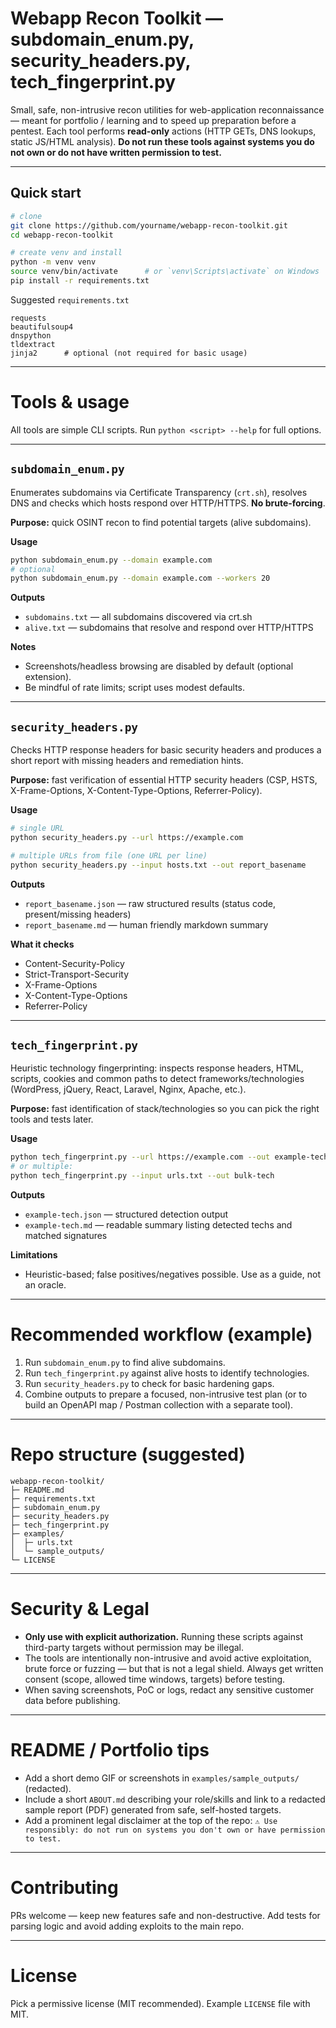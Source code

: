 # Webapp Recon Toolkit — subdomain_enum.py, security_headers.py, tech_fingerprint.py

Small, safe, non-intrusive recon utilities for web-application reconnaissance — meant for portfolio / learning and to speed up preparation before a pentest. Each tool performs **read-only** actions (HTTP GETs, DNS lookups, static JS/HTML analysis). **Do not run these tools against systems you do not own or do not have written permission to test.**

---

## Quick start

```bash
# clone
git clone https://github.com/yourname/webapp-recon-toolkit.git
cd webapp-recon-toolkit

# create venv and install
python -m venv venv
source venv/bin/activate      # or `venv\Scripts\activate` on Windows
pip install -r requirements.txt
```

Suggested `requirements.txt`
```
requests
beautifulsoup4
dnspython
tldextract
jinja2      # optional (not required for basic usage)
```

---

# Tools & usage

All tools are simple CLI scripts. Run `python <script> --help` for full options.

---

## `subdomain_enum.py`
Enumerates subdomains via Certificate Transparency (`crt.sh`), resolves DNS and checks which hosts respond over HTTP/HTTPS. **No brute-forcing**.

**Purpose:** quick OSINT recon to find potential targets (alive subdomains).

**Usage**
```bash
python subdomain_enum.py --domain example.com
# optional
python subdomain_enum.py --domain example.com --workers 20
```

**Outputs**
- `subdomains.txt` — all subdomains discovered via crt.sh
- `alive.txt` — subdomains that resolve and respond over HTTP/HTTPS

**Notes**
- Screenshots/headless browsing are disabled by default (optional extension).
- Be mindful of rate limits; script uses modest defaults.

---

## `security_headers.py`
Checks HTTP response headers for basic security headers and produces a short report with missing headers and remediation hints.

**Purpose:** fast verification of essential HTTP security headers (CSP, HSTS, X-Frame-Options, X-Content-Type-Options, Referrer-Policy).

**Usage**
```bash
# single URL
python security_headers.py --url https://example.com

# multiple URLs from file (one URL per line)
python security_headers.py --input hosts.txt --out report_basename
```

**Outputs**
- `report_basename.json` — raw structured results (status code, present/missing headers)
- `report_basename.md` — human friendly markdown summary

**What it checks**
- Content-Security-Policy
- Strict-Transport-Security
- X-Frame-Options
- X-Content-Type-Options
- Referrer-Policy

---

## `tech_fingerprint.py`
Heuristic technology fingerprinting: inspects response headers, HTML, scripts, cookies and common paths to detect frameworks/technologies (WordPress, jQuery, React, Laravel, Nginx, Apache, etc.).

**Purpose:** fast identification of stack/technologies so you can pick the right tools and tests later.

**Usage**
```bash
python tech_fingerprint.py --url https://example.com --out example-tech
# or multiple:
python tech_fingerprint.py --input urls.txt --out bulk-tech
```

**Outputs**
- `example-tech.json` — structured detection output
- `example-tech.md` — readable summary listing detected techs and matched signatures

**Limitations**
- Heuristic-based; false positives/negatives possible. Use as a guide, not an oracle.

---

# Recommended workflow (example)
1. Run `subdomain_enum.py` to find alive subdomains.
2. Run `tech_fingerprint.py` against alive hosts to identify technologies.
3. Run `security_headers.py` to check for basic hardening gaps.
4. Combine outputs to prepare a focused, non-intrusive test plan (or to build an OpenAPI map / Postman collection with a separate tool).

---

# Repo structure (suggested)
```
webapp-recon-toolkit/
├─ README.md
├─ requirements.txt
├─ subdomain_enum.py
├─ security_headers.py
├─ tech_fingerprint.py
├─ examples/
│  ├─ urls.txt
│  └─ sample_outputs/
└─ LICENSE
```

---

# Security & Legal
- **Only use with explicit authorization.** Running these scripts against third-party targets without permission may be illegal.  
- The tools are intentionally non-intrusive and avoid active exploitation, brute force or fuzzing — but that is not a legal shield. Always get written consent (scope, allowed time windows, targets) before testing.  
- When saving screenshots, PoC or logs, redact any sensitive customer data before publishing.

---

# README / Portfolio tips
- Add a short demo GIF or screenshots in `examples/sample_outputs/` (redacted).  
- Include a short `ABOUT.md` describing your role/skills and link to a redacted sample report (PDF) generated from safe, self-hosted targets.  
- Add a prominent legal disclaimer at the top of the repo: `⚠️ Use responsibly: do not run on systems you don't own or have permission to test.`

---

# Contributing
PRs welcome — keep new features safe and non-destructive. Add tests for parsing logic and avoid adding exploits to the main repo.

---

# License
Pick a permissive license (MIT recommended). Example `LICENSE` file with MIT.
